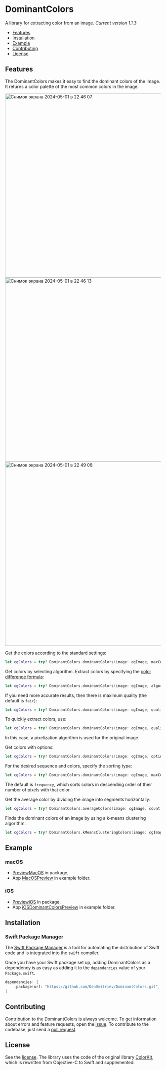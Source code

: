 # DominantColors

A library for extracting color from an image. 
*Сurrent version 1.1.3*

- [Features](#features)
- [Installation](#installation)
- [Example](#example)
- [Contributing](#contributing)
- [License](#license)

## Features

The DominantColors makes it easy to find the dominant colors of the image. It returns a color palette of the most common colors in the image.

<img width="593" alt="Снимок экрана 2024-05-01 в 22 46 07" src="https://github.com/DenDmitriev/DominantColors/assets/65191747/710961b1-631e-48da-9160-399138a7b581">

<img width="593" alt="Снимок экрана 2024-05-01 в 22 46 13" src="https://github.com/DenDmitriev/DominantColors/assets/65191747/4b13316e-1671-4357-8666-6f21718afde4">

<img width="593" alt="Снимок экрана 2024-05-01 в 22 49 08" src="https://github.com/DenDmitriev/DominantColors/assets/65191747/7cc97436-5b89-4039-a3fe-10909cace40c">



Get the colors according to the standard settings:
```swift
let cgColors = try? DominantColors.dominantColors(image: cgImage, maxCount: 6)
```

Get colors by selecting algorithm. Extract colors by specifying the [color difference formula](https://en.wikipedia.org/wiki/Color_difference):
```swift
let cgColors = try? DominantColors.dominantColors(image: cgImage, algorithm: .CIE76)
```
If you need more accurate results, then there is maximum quality (the default is `fair`):
```swift
let cgColors = try? DominantColors.dominantColors(image: cgImage, quality: .best, algorithm: .CIE76)
```
To quickly extract colors, use:
```swift
let cgColors = try? DominantColors.dominantColors(image: cgImage, quality: .fair)
```
In this case, a pixelization algorithm is used for the original image.

Get colors with options:
```swift
let cgColors = try? DominantColors.dominantColors(image: cgImage, options: [.excludeBlack, .excludeGray, .excludeWhite])
```

For the desired sequence and colors, specify the sorting type:
```swift
let cgColors = try? DominantColors.dominantColors(image: cgImage, maxCount: 6, sorting: .darkness)
```
The default is `frequency`, which sorts colors in descending order of their number of pixels with that color.

Get the average color by dividing the image into segments horizontally:
```swift
let cgColors = try? DominantColors.averageColors(image: cgImage, count: 8)
```

Finds the dominant colors of an image by using a k-means clustering algorithm:
```swift
let cgColors = try? DominantColors.kMeansClusteringColors(image: cgImage, count: 8)
```

## Example
### macOS
- [PreviewMacOS](Sources/DominantColors/Preview/PreviewMacOS.swift) in package,
- App [MacOSPreview](https://github.com/DenDmitriev/DominantColors/tree/main/Example/MacOSPreview) in example folder.

### iOS
- [PreviewiOS](Sources/DominantColors/Preview/PreviewiOS.swift) in package,
- App [iOSDominantColorsPreview](https://github.com/DenDmitriev/DominantColors/tree/main/Example/iOSDominantColorsPreview) in example folder.

## Installation

### Swift Package Manager
The [Swift Package Manager](https://swift.org/package-manager/) is a tool for automating the distribution of Swift code and is integrated into the `swift` compiler.

Once you have your Swift package set up, adding DominantColors as a dependency is as easy as adding it to the `dependencies` value of your `Package.swift`.

```swift
dependencies: [
    .package(url: "https://github.com/DenDmitriev/DominantColors.git", .upToNextMajor(from: "1.1.3"))
]
```

## Contributing

Contribution to the DominantColors is always welcome.
To get information about errors and feature requests, open the [issue](https://github.com/DenDmitriev/DominantColors/issues/new).
To contribute to the codebase, just send a [pull request](https://github.com/DenDmitriev/DominantColors/pulls).


## License

See the [license](https://github.com/DenDmitriev/DominantColors/blob/main/LICENSE).
The library uses the code of the original library [ColorKit](https://github.com/Boris-Em/ColorKit), which is rewritten from Objective-C to Swift and supplemented.


